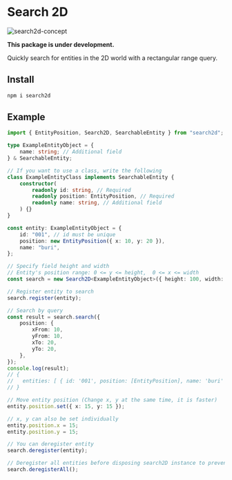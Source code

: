 # Search 2D

![search2d-concept](https://github.com/buri83/search2d/blob/main/doc/search2d-concept.webp)

**This package is under development.**

Quickly search for entities in the 2D world with a rectangular range query.

## Install

```bash
npm i search2d
```

## Example

```typescript
import { EntityPosition, Search2D, SearchableEntity } from "search2d";

type ExampleEntityObject = {
    name: string; // Additional field
} & SearchableEntity;

// If you want to use a class, write the following
class ExampleEntityClass implements SearchableEntity {
    constructor(
        readonly id: string, // Required
        readonly position: EntityPosition, // Required
        readonly name: string, // Additional field
    ) {}
}

const entity: ExampleEntityObject = {
    id: "001", // id must be unique
    position: new EntityPosition({ x: 10, y: 20 }),
    name: "buri",
};

// Specify field height and width
// Entity's position range: 0 <= y <= height,  0 <= x <= width
const search = new Search2D<ExampleEntityObject>({ height: 100, width: 100 });

// Register entity to search
search.register(entity);

// Search by query
const result = search.search({
    position: {
        xFrom: 10,
        yFrom: 10,
        xTo: 20,
        yTo: 20,
    },
});
console.log(result);
// {
//   entities: [ { id: '001', position: [EntityPosition], name: 'buri' } ]
// }

// Move entity position (Change x, y at the same time, it is faster)
entity.position.set({ x: 15, y: 15 });

// x, y can also be set individually
entity.position.x = 15;
entity.position.y = 15;

// You can deregister entity
search.deregister(entity);

// Deregister all entities before disposing search2D instance to prevent memory leak.
search.deregisterAll();
```

